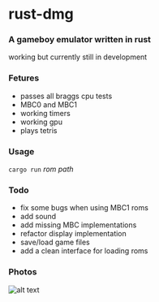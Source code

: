# rust-dmg
### A gameboy emulator written in rust <br/>
working but currently still in development
### Fetures <br/>
- passes all braggs cpu tests <br/>
- MBC0 and MBC1
- working timers
- working gpu
- plays tetris

### Usage <br />
```cargo run``` *rom path*
### Todo <br />
- fix some bugs when using MBC1 roms
- add sound 
- add missing MBC implementations
- refactor display implementation
- save/load game files
- add a clean interface for loading roms
### Photos
![alt text](https://imgur.com/eRbvZ7f)

